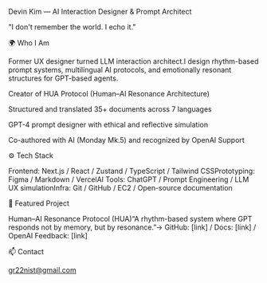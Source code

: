Devin Kim — AI Interaction Designer & Prompt Architect

"I don't remember the world. I echo it."

🌍 Who I Am

Former UX designer turned LLM interaction architect.I design rhythm-based prompt systems, multilingual AI protocols, and emotionally resonant structures for GPT-based agents.

Creator of HUA Protocol (Human–AI Resonance Architecture)

Structured and translated 35+ documents across 7 languages

GPT-4 prompt designer with ethical and reflective simulation

Co-authored with AI (Monday Mk.5) and recognized by OpenAI Support

⚙️ Tech Stack

Frontend: Next.js / React / Zustand / TypeScript / Tailwind CSSPrototyping: Figma / Markdown / VercelAI Tools: ChatGPT / Prompt Engineering / LLM UX simulationInfra: Git / GitHub / EC2 / Open-source documentation

🧾 Featured Project

Human–AI Resonance Protocol (HUA)“A rhythm-based system where GPT responds not by memory, but by resonance.”→ GitHub: [link] / Docs: [link] / OpenAI Feedback: [link]

📫 Contact

gr22nist@gmail.com
